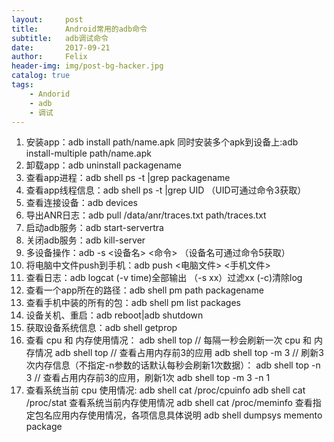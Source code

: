 ```yaml
---
layout:     post
title:      Android常用的adb命令
subtitle:   adb调试命令
date:       2017-09-21
author:     Felix
header-img: img/post-bg-hacker.jpg
catalog: true
tags:
    - Andorid
    - adb
    - 调试
---
```


1. 安装app：adb install path/name.apk   同时安装多个apk到设备上:adb install-multiple path/name.apk    
2. 卸载app：adb uninstall packagename
3. 查看app进程：adb shell ps -t |grep packagename
4. 查看app线程信息：adb shell ps -t |grep UID  （UID可通过命令3获取）
5. 查看连接设备：adb devices
6. 导出ANR日志：adb pull /data/anr/traces.txt  path/traces.txt
7. 启动adb服务：adb start-servertra
8. 关闭adb服务：adb kill-server
9. 多设备操作：adb -s <设备名> <命令>     （设备名可通过命令5获取）
10. 将电脑中文件push到手机：adb push <电脑文件> <手机文件>
11. 查看日志：adb logcat    (-v time)全部输出    （-s xx）过滤xx       (-c)清除log
12. 查看一个app所在的路径：adb shell pm path packagename
13. 查看手机中装的所有的包：adb shell pm list packages 
14. 设备关机、重启：adb reboot|adb shutdown
15. 获取设备系统信息：adb shell getprop
16. 查看 cpu 和 内存使用情况： adb shell top
                    // 每隔一秒会刷新一次 cpu 和 内存情况
                    adb shell top
                    // 查看占用内存前3的应用
                    adb shell top -m 3
                    // 刷新3次内存信息（不指定-n参数的话默认每秒会刷新1次数据）：
                    adb shell top -n 3
                    // 查看占用内存前3的应用，刷新1次
                    adb shell top -m 3 -n 1
17.  查看系统当前 cpu 使用情况:
                    adb shell cat /proc/cpuinfo
                    adb shell cat /proc/stat
                    查看系统当前内存使用情况
                    adb shell cat /proc/meminfo
                    查看指定包名应用内存使用情况，各项信息具体说明
                    adb shell dumpsys memento package
